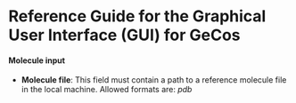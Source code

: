 Reference Guide for the Graphical User Interface (GUI) for GeCos
===================================================

#### Molecule input

* **Molecule file**: This field must contain a path to a reference molecule file in the local machine. Allowed formats are: *pdb*